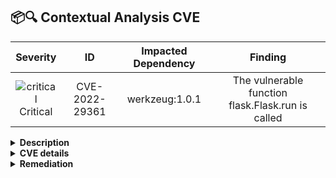 
## 📦🔍 Contextual Analysis CVE
<div align='center'>

| Severity                | ID                  | Impacted Dependency                  | Finding                  |
| :---------------------: | :-----------------------------------: | :-----------------------------------: | :-----------------------------------: |
| ![critical](https://raw.githubusercontent.com/jfrog/frogbot/master/resources/v2/applicableCriticalSeverity.png)<br>Critical | CVE-2022-29361 | werkzeug:1.0.1 | The vulnerable function flask.Flask.run is called |

</div>

<details><summary><b>Description</b></summary>
The scanner checks whether the vulnerable `Development Server` of the `werkzeug` library is used by looking for calls to `werkzeug.serving.run_simple()`.
<br></details>
<details><summary><b>CVE details</b></summary>
cveDetails
<br></details>
<details><summary><b>Remediation</b></summary>

some remediation

<br></details>